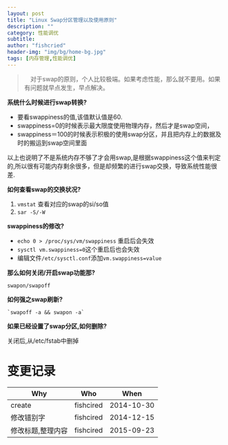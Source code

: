 ```yaml
---
layout: post
title: "Linux Swap分区管理以及使用原则"
description: ""
category: 性能调优
subtitle:
author: "fishcried"
header-img: "img/bg/home-bg.jpg"
tags: [内存管理,性能调优]
---
```


>　对于swap的原则，个人比较极端。如果考虑性能，那么就不要用。如果有问题就早点发生，早点解决。

**系统什么时候进行swap转换?**

- 要看swappiness的值,该值默认值是60.
- swappiness=0的时候表示最大限度使用物理内存，然后才是swap空间，
- swappiness＝100的时候表示积极的使用swap分区，并且把内存上的数据及时的搬运到swap空间里面

以上也说明了不是系统内存不够了才会用swap,是根据swappiness这个值来判定的,所以很有可能内存剩余很多，但是却频繁的进行swap交换，导致系统性能很差.

**如何查看swap的交换状况?**

1. `vmstat` 查看对应的swap的si/so值
2. `sar -S/-W`

**swappiness的修改?**

- `echo 0 > /proc/sys/vm/swappiness` 重启后会失效
- `sysctl vm.swappiness=0`这个重启后也会失效
- 编辑文件`/etc/sysctl.conf`添加`vm.swappiness=value`

**那么如何关闭/开启swap功能那?**

    swapon/swapoff

**如何强之swap刷新?**

    `swapoff -a && swapon -a`

**如果已经设置了swap分区,如何删除?**

关闭后,从/etc/fstab中删掉

# 变更记录

|Why | Who | When |
|----|-----|------|
|create|fishcired|2014-10-30 |
|修改错别字|fishcired|2014-12-15 |
|修改标题,整理内容|fishcired|2015-09-23 |
